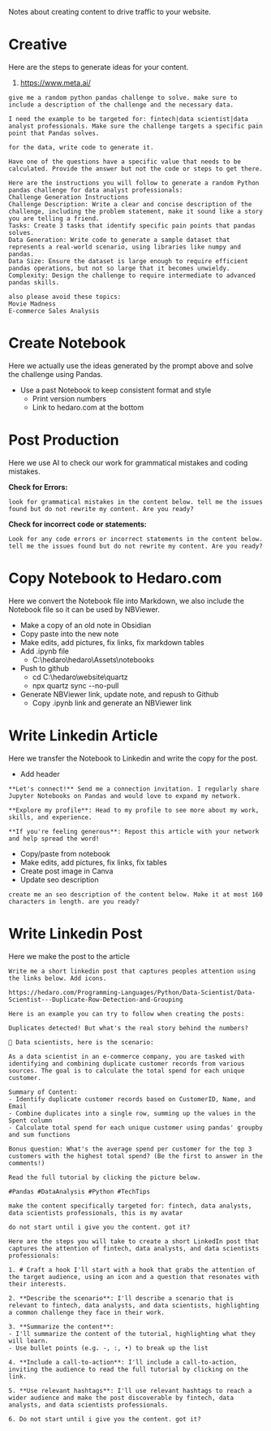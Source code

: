 Notes about creating content to drive traffic to your website.

# Creative
Here are the steps to generate ideas for your content.

1. https://www.meta.ai/
``` prompt
give me a random python pandas challenge to solve. make sure to include a description of the challenge and the necessary data.

I need the example to be targeted for: fintech|data scientist|data analyst professionals. Make sure the challenge targets a specific pain point that Pandas solves.

for the data, write code to generate it.

Have one of the questions have a specific value that needs to be calculated. Provide the answer but not the code or steps to get there.
```

``` prompt
Here are the instructions you will follow to generate a random Python pandas challenge for data analyst professionals:
Challenge Generation Instructions
Challenge Description: Write a clear and concise description of the challenge, including the problem statement, make it sound like a story you are telling a friend.
Tasks: Create 3 tasks that identify specific pain points that pandas solves.
Data Generation: Write code to generate a sample dataset that represents a real-world scenario, using libraries like numpy and pandas.
Data Size: Ensure the dataset is large enough to require efficient pandas operations, but not so large that it becomes unwieldy.
Complexity: Design the challenge to require intermediate to advanced pandas skills.

also please avoid these topics:
Movie Madness
E-commerce Sales Analysis
```

# Create Notebook
Here we actually use the ideas generated by the prompt above and solve the challenge using Pandas. 

- Use a past Notebook to keep consistent format and style
	- Print version numbers
	- Link to hedaro.com at the bottom


# Post Production
Here we use AI to check our work for grammatical mistakes and coding mistakes.

**Check for Errors:**
``` prompt
look for grammatical mistakes in the content below. tell me the issues found but do not rewrite my content. Are you ready?
```

**Check for incorrect code or statements:**
``` prompt
Look for any code errors or incorrect statements in the content below. tell me the issues found but do not rewrite my content. Are you ready?
```

# Copy Notebook to Hedaro.com
Here we convert the Notebook file into Markdown, we also include the Notebook file so it can be used by NBViewer.

- Make a copy of an old note in Obsidian
- Copy paste into the new note
- Make edits, add pictures, fix links, fix markdown tables
- Add .ipynb file
	- C:\\hedaro\\hedaro\\Assets\\notebooks
- Push to github
	- cd C:\hedaro\website\quartz
	- npx quartz sync --no-pull
- Generate NBViewer link, update note, and repush to Github
	- Copy .ipynb link and generate an NBViewer link


# Write Linkedin Article
Here we transfer the Notebook to Linkedin and write the copy for the post.

- Add header
```
**Let's connect!** Send me a connection invitation. I regularly share Jupyter Notebooks on Pandas and would love to expand my network.

**Explore my profile**: Head to my profile to see more about my work, skills, and experience.

**If you're feeling generous**: Repost this article with your network and help spread the word!
```

- Copy/paste from notebook
- Make edits, add pictures, fix links, fix tables
- Create post image in Canva
- Update seo description
```
create me an seo description of the content below. Make it at most 160 characters in length. are you ready?
```

# Write Linkedin Post
Here we make the post to the article

```
Write me a short linkedin post that captures peoples attention using the links below. Add icons. 

https://hedaro.com/Programming-Languages/Python/Data-Scientist/Data-Scientist---Duplicate-Row-Detection-and-Grouping

Here is an example you can try to follow when creating the posts:

Duplicates detected! But what's the real story behind the numbers?

🚨 Data scientists, here is the scenario:

As a data scientist in an e-commerce company, you are tasked with identifying and combining duplicate customer records from various sources. The goal is to calculate the total spend for each unique customer.

Summary of Content:
- Identify duplicate customer records based on CustomerID, Name, and Email
- Combine duplicates into a single row, summing up the values in the Spent column
- Calculate total spend for each unique customer using pandas' groupby and sum functions

Bonus question: What's the average spend per customer for the top 3 customers with the highest total spend? (Be the first to answer in the comments!)

Read the full tutorial by clicking the picture below.

#Pandas #DataAnalysis #Python #TechTips 

make the content specifically targeted for: fintech, data analysts, data scientists professionals, this is my avatar

do not start until i give you the content. got it?
```

```
Here are the steps you will take to create a short LinkedIn post that captures the attention of fintech, data analysts, and data scientists professionals:

1. # Craft a hook I'll start with a hook that grabs the attention of the target audience, using an icon and a question that resonates with their interests.
    
2. **Describe the scenario**: I'll describe a scenario that is relevant to fintech, data analysts, and data scientists, highlighting a common challenge they face in their work.
    
3. **Summarize the content**: 
- I'll summarize the content of the tutorial, highlighting what they will learn.
- Use bullet points (e.g. -, :, •) to break up the list
    
4. **Include a call-to-action**: I'll include a call-to-action, inviting the audience to read the full tutorial by clicking on the link.
    
5. **Use relevant hashtags**: I'll use relevant hashtags to reach a wider audience and make the post discoverable by fintech, data analysts, and data scientists professionals.

6. Do not start until i give you the content. got it?
```
